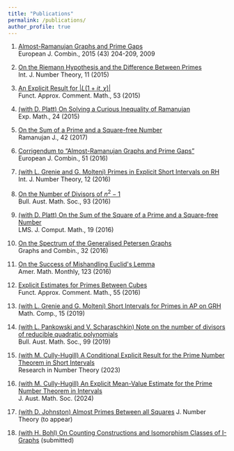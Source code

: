 ```yaml
---
title: "Publications"
permalink: /publications/
author_profile: true
---
```


1. [Almost-Ramanujan Graphs and Prime Gaps](http://www.sciencedirect.com/science/article/pii/S0195669814001450)  
European J. Combin., 2015 (43) 204-209, 2009

2. [On the Riemann Hypothesis and the Difference Between Primes](http://www.worldscientific.com/doi/abs/10.1142/S1793042115500426?src=recsys)  
Int. J. Number Theory, 11 (2015)

3. [An Explicit Result for $|L(1+it, \chi)|$](https://arxiv.org/abs/1409.2219)   
Funct. Approx. Comment. Math., 53 (2015)

4. [(with D. Platt) On Solving a Curious Inequality of Ramanujan](http://arxiv.org/abs/1407.1901)  
Exp. Math., 24 (2015)

5. [On the Sum of a Prime and a Square-free Number](http://arxiv.org/abs/1410.7459)  
Ramanujan J., 42 (2017)

6. [Corrigendum to “Almost-Ramanujan Graphs and Prime Gaps”](http://www.sciencedirect.com/science/article/pii/S0195669815001365)  
European J. Combin., 51 (2016)

7. [(with L. Grenie and G. Molteni) Primes in Explicit Short Intervals on RH](http://arxiv.org/abs/1503.05403)  
Int. J. Number Theory, 12 (2016)

8. [On the Number of Divisors of $n^2-1$](http://arxiv.org/abs/1507.08893)  
Bull. Aust. Math. Soc., 93 (2016)

9. [(with D. Platt) On the Sum of the Square of a Prime and a Square-free Number](http://arxiv.org/abs/1505.03677)  
LMS. J. Comput. Math., 19 (2016)

10. [On the Spectrum of the Generalised Petersen Graphs](http://arxiv.org/abs/1412.3531)   
Graphs and Combin., 32 (2016)

11. [On the Success of Mishandling Euclid's Lemma](https://arxiv.org/abs/1602.03555)  
Amer. Math. Monthly, 123 (2016)

12. [Explicit Estimates for Primes Between Cubes](https://arxiv.org/abs/1401.4233)  
Funct. Approx. Comment. Math., 55 (2016)

13. [(with L. Grenie and G. Molteni) Short Intervals for Primes in AP on GRH](https://arxiv.org/abs/1606.08616)  
Math. Comp., 15 (2019)

14. [(with L. Pankowski and V. Scharaschkin) Note on the number of divisors of reducible quadratic polynomials](https://arxiv.org/abs/1806.01404)  
Bull. Aust. Math. Soc., 99 (2019)

15. [(with M. Cully-Hugill) A Conditional Explicit Result for the Prime Number Theorem in Short Intervals](https://arxiv.org/abs/1902.05065)  
Research in Number Theory (2023)

16. [(with M. Cully-Hugill) An Explicit Mean-Value Estimate for the Prime Number Theorem in Intervals](https://arxiv.org/abs/2206.00433)  
J. Aust. Math. Soc. (2024)

17. [(with D. Johnston) Almost Primes Between all Squares](https://arxiv.org/abs/2501.18048)
J. Number Theory (to appear)

19. [(with H. Bohl) On Counting Constructions and Isomorphism Classes of I-Graphs](https://arxiv.org/abs/2412.19618)
(submitted)

 


